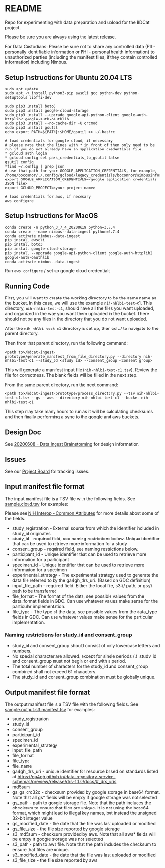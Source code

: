 # README

Repo for experimenting with data preparation and upload for the BDCat project.

Please be sure you are always using the latest [release](https://github.com/NimbusInformatics/bdcat-ingest-prototype/releases).

For Data Custodians:
Please be sure not to share any controlled data (PII - personally identifiable information or PHI - personal health information) to unauthorized parties (including the manifest files, if they contain controlled information) including Nimbus. 

## Setup Instructions for Ubuntu 20.04 LTS

    sudo apt update
    sudo apt -y install python3-pip awscli gcc python-dev python-setuptools libffi-dev

    sudo pip3 install boto3
    sudo pip3 install google-cloud-storage
    sudo pip3 install --upgrade google-api-python-client google-auth-httplib2 google-auth-oauthlib
    sudo pip3 install --no-cache-dir -U crcmod
    sudo pip3 install gsutil
    echo export PATH=${PATH}:$HOME/gsutil >> ~/.bashrc

    # load credentials for google cloud, if necessary
    # please note that the lines with * in front of then only need to be run if you do not already have an application credentials file.
    * gcloud auth login
	* gcloud config set pass_credentials_to_gsutil false
	gsutil config
	*find ~/.config | grep json 
	# use that path for your GOOGLE_APPLICATION_CREDENTIALS, for example, /home/boconnor/./.config/gcloud/legacy_credentials/boconnor@nimbusinformatics.com/adc.json
	export GOOGLE_APPLICATION_CREDENTIALS=<google application credentials JSON file>
	export GCLOUD_PROJECT=<your project name>

    # load credentials for aws, if necesary
    aws configure

## Setup Instructions for MacOS

    conda create -n python_3_7_4_20200619 python=3.7.4
    conda create --name nimbus--data-ingest python=3.7.4
    conda activate nimbus--data-ingest
    pip install awscli
    pip install boto3
    pip install google-cloud-storage
    pip install --upgrade google-api-python-client google-auth-httplib2 google-auth-oauthlib
    conda activate nimbus--data-ingest

Run `aws configure` / set up google cloud credentials

## Running Code


First, you will want to create the working directory to be the same
name as the bucket. In this case, we will use the example `nih-nhlbi-test`-c1. This
directory, `nih-nhlbi-test-c1`, should have all the files you
want uploaded, and organized in the way you want them uploaded in the
bucket. There should not be any files in the directory that you do not
want uploaded.

After the `nih-nhlbi-test-c1` directory is set up, then cd ../
to navigate to the parent directory.

Then from that parent directory, run the following command:

`<path to>/bdcat-ingest-prototype/generate_manifest_from_file_directory.py
--directory nih-nhlbi-test-c1 --study_id <study id>
--consent_group <consent group>`

This will generate a manifest input file
(`nih-nhlbi-test-c1.tsv`). Review the file for correctness.
The blank fields will be filled in the next step.

From the same parent directory, run the next command:

`<path to>/bdcat-ingest-prototype/process_directory.py --tsv
nih-nhlbi-test-c1.tsv --gs --aws --directory
nih-nhlbi-test-c1 --bucket nih-nhlbi-test-c1`

This step may take many hours to run as it will be calculating
checksums and then finally performing a sync to the google and aws
buckets.

## Design Doc

See [20200608 - Data Ingest Brainstorming](https://docs.google.com/document/d/1bZHUKZPL7Q7onKLSdR3YBrM7oeREC54yf1g_Dpc2yVI/edit) for design information.  

## Issues

See our [Project Board](https://github.com/orgs/NimbusInformatics/projects/5) for tracking issues.

## Input manifest file format

The input manifest file is a TSV file with the following fields. See [sample.cloud.tsv](sample.cloud.tsv) for examples:

Please see [NIH Interop - Common Attributes](https://docs.google.com/spreadsheets/d/1MxfcWDXhTfFNFKsbRGjGTQkBoTirNktj04lf6L9_jmk/edit#gid=0) for more details about some of the fields.

* study\_registration - External source from which the identifier included in study\_id originates
* study\_id - required field, see naming restrictions below. Unique identifier that can be used to retrieve more information for a study
* consent_group - required field, see naming restrictions below. 
* participant\_id - Unique identifier that can be used to retrieve more information for a participant
* specimen\_id - Unique identifier that can be used to retrieve more information for a specimen
* experimental\_strategy - The experimental strategy used to generate the data file referred to by the ga4gh_drs_uri. (Based on GDC definition)
* input\_file\_path - required field. Either the local file, s3:// path, or gs:// path to be transferred
* file\_format - The format of the data, see possible values from the data_format fields in GDC.  Can use whatever values make sense for the particular implementation.
* file\_type - The type of the data, see possible values from the data_type fields in GDC.  Can use whatever values make sense for the particular implementation.

### Naming restrictions for study\_id and consent\_group
* study\_id and consent\_group should consist of only lowercase letters and numbers. 
* No special character are allowed, except for single periods (.). study\_id and consent\_group must not begin or end with a period. 
* The total number of characters for the study\_id and consent\_group combined shall not exceed 61 characters. 
* The study\_id and consent\_group combination must be globally unique.

## Output manifest file format

The output manifest file is a TSV file with the following fields.  See [sample.output.s3.manifest.tsv](sample.output.s3.manifest.tsv) for examples:


* study\_registration
* study\_id
* consent_group
* participant\_id
* specimen\_id
* experimental\_strategy
* input\_file\_path
* file\_format
* file\_type
* file\_name
* ga4gh\_drs\_uri - unique identifier for resource based on standards listed at https://ga4gh.github.io/data-repository-service-schemas/preview/release/drs-1.1.0/docs/#_drs_uris
* md5sum
* gs\_gs_crc32c - checksum provided by google storage in base64 format. Note that all gs\* fields will be empty if google storage was not selected
* gs\_path - path to google storage file. Note that the path includes the checksum to ensure that files are unique. It is not using the base64 format, which might lead to illegal key names, but instead the unsigned 32-bit integer value
* gs\_modified\_date - the date that the file was last uploaded or modified
* gs\_file\_size - the file size reported by google storage
* s3\_md5sum - checksum provided by aws. Note that all aws\* fields will be empty if google storage was not selected
* s3\_path - path to aws file. Note that the path includes the checksum to ensure that files are unique.
* s3\_modified\_date - the date that the file was last uploaded or modified
* s3\_file\_size - the file size reported by aws
